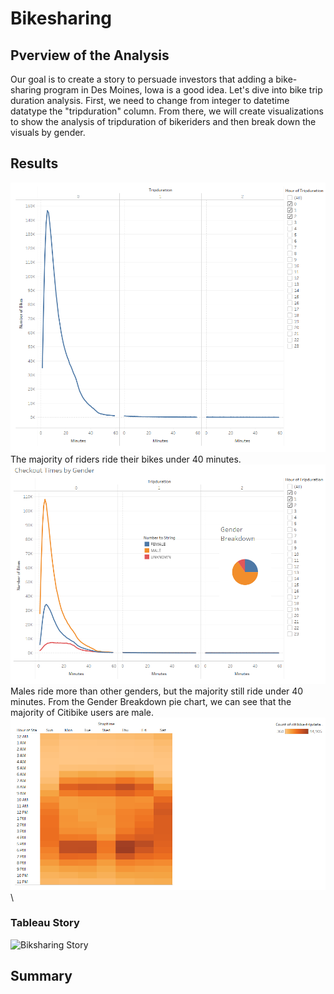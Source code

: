 # Bikesharing
## Pverview of the Analysis
Our goal is to create a story to persuade investors that adding a bike-sharing program in Des Moines, Iowa is a good idea. Let's dive into bike trip duration analysis. First, we need to change from integer to datetime datatype the "tripduration" column. From there, we will create visualizations to show the analysis of tripduration of bikeriders and then break down the visuals by gender.
## Results
![Checkout Times for Users](Images/Checkout_Times_for_Users.PNG)\
The majority of riders ride their bikes under 40 minutes.
![Checkout Times by Gender AND Gender Breakdown](Images/Checkout_Times_by_Gender_AND_Gender_Breakdown.PNG)\
Males ride more than other genders, but the majority still ride under 40 minutes. From the Gender Breakdown pie chart, we can see that the majority of Citibike users are male.
![Trips by Weekday per Hour](Images/Trips_by_Weekday_per_Hour.PNG)\
### Tableau Story
![Biksharing Story](https://public.tableau.com/views/Challenge14_16329379724140/BikesharingProposal?:language=en-US&:display_count=n&:origin=viz_share_link)
## Summary
